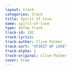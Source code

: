 ```yaml
---
layout: track
categories: track
title: Spirit of Love
name: spirit-of-love
type: ahfow_track
track-id: 192
track-lyrics: 
track-author: Clive Palmer
track-sort: "SPIRIT OF LOVE"
track-alpha: S
track-original: Clive Palmer
cover: true
---
```

